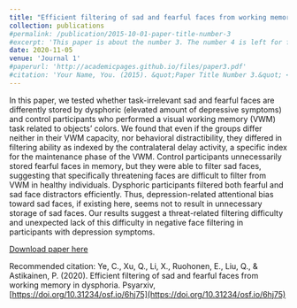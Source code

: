 ```yaml
---
title: "Efficient filtering of sad and fearful faces from working memory in dysphoria"
collection: publications
#permalink: /publication/2015-10-01-paper-title-number-3
#excerpt: 'This paper is about the number 3. The number 4 is left for future work.'
date: 2020-11-05
venue: 'Journal 1'
#paperurl: 'http://academicpages.github.io/files/paper3.pdf'
#citation: 'Your Name, You. (2015). &quot;Paper Title Number 3.&quot; <i>Journal 1</i>. 1(3).'
---
```

In this paper, we tested whether task-irrelevant sad and fearful faces are differently stored by dysphoric (elevated amount of depressive symptoms) and control participants who performed a visual working memory (VWM) task related to objects’ colors. We found that even if the groups differ neither in their VWM capacity, nor behavioral distractibility, they differed in filtering ability as indexed by the contralateral delay activity, a specific index for the maintenance phase of the VWM. Control participants unnecessarily stored fearful faces in memory, but they were able to filter sad faces, suggesting that specifically threatening faces are difficult to filter from VWM in healthy individuals. Dysphoric participants filtered both fearful and sad face distractors efficiently. Thus, depression-related attentional bias toward sad faces, if existing here, seems not to result in unnecessary storage of sad faces. Our results suggest a threat-related filtering difficulty and unexpected lack of this difficulty in negative face filtering in participants with depression symptoms.

[Download paper here](https://psyarxiv.com/6hj75/)

Recommended citation: Ye, C., Xu, Q., Li, X., Ruohonen, E., Liu, Q., & Astikainen, P. (2020). Efficient filtering of sad and fearful faces from working memory in dysphoria. Psyarxiv, [https://doi.org/10.31234/osf.io/6hj75](https://doi.org/10.31234/osf.io/6hj75)
